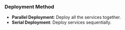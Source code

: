 <!-- usedin: [ _legacy_docker/deployment] - post: -->


### Deployment Method

- **Parallel Deployment**: Deploy all the services together.
- **Serial Deployment**:   Deploy services sequentially.

